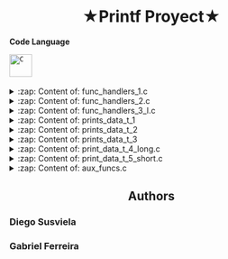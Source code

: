 <h1 align="center" >★Printf Proyect★</h1>

 **Code Language**
<p align="left">
<code><img src="https://github.com/abranhe/programming-languages-logos/blob/master/src/c/c_48x48.png" alt="C" width="40" height="40" /></code>&nbsp;
</p>


<details>
  <summary>:zap: Content of: func_handlers_1.c</summary>
  <h3 align="left" > void print_str</h3>
  <h3 align="left" > void _puts</h3>
  <h3 align="left" > int print_number/h3>
  <h3 align="left" > int change_to_binary</h3>
  <h3 align="left" > int print_number_uns</h3>
</details>
  
  
<details>
  <summary>:zap: Content of: func_handlers_2.c</summary>
  <h3 align="left" > int print_number_uns</h3>
  <h3 align="left" > int _strlen</h3>
  <h3 align="left" > void _print_rev_recursion/h3>
</details>
  

<details>
  <summary>:zap: Content of: func_handlers_3_l.c</summary>
  <h3 align="left" > int print_number_uns_l</h3>
</details>


<details>
  <summary>:zap: Content of: prints_data_t_1</summary>
  <h3 align="left" > int print_char</h3>
  <h3 align="left" > int print_char_2</h3>
  <h3 align="left" > int print_int</h3>
  <h3 align="left" > int print_to_binary</h3>
  <h3 align="left" > int print_percent</h3>
</details>

<details>
  <summary>:zap: Content of: prints_data_t_2</summary>
  <h3 align="left" > int print_uns</h3>
  <h3 align="left" > int print_octal</h3>
  <h3 align="left" > int print_hexa_low</h3>
  <h3 align="left" > int print_hexa_upper</h3>
  <h3 align="left" > int print_str_non_prin</h3>
</details>

<details>
  <summary>:zap: Content of: prints_data_t_3</summary>
  <h3 align="left" > int print_str_rev</h3>
  <h3 align="left" > int print_rot_13</h3>
  <h3 align="left" > static unsigned long _pow</h3>
  <h3 align="left" > int print_p</h3>
</details>

<details>
  <summary>:zap: Content of: print_data_t_4_long.c</summary>
  <h3 align="left" > int print_int_l/h3>
  <h3 align="left" > int print_uns_l</h3>
  <h3 align="left" > int print_octal_l</h3>
  <h3 align="left" > int print_hexa_low_l</h3>
  <h3 align="left" > int print_hexa_upper_l</h3>
</details>

<details>
  <summary>:zap: Content of: print_data_t_5_short.c</summary>
  <h3 align="left" > int print_int_h</h3>
  <h3 align="left" > int print_uns_h</h3>
  <h3 align="left" > int print_octal_h</h3>
  <h3 align="left" > int print_hexa_low_h</h3>
  <h3 align="left" > int print_hexa_upper_h</h3>
</details>



<details>
  <summary>:zap: Content of: aux_funcs.c</summary>
  <h3 align="left" > int _putchar</h3>
  <h3 align="left" > int num_lenght</h3>
  <h3 align="left" > int num_lenght_uns</h3>
</details>


<p align="center">
  <h2 align="center" > Authors</h2>
  <h3 align="left" > Diego Susviela</h3>
  <h3 align="left" > Gabriel Ferreira</h3>
   </p>
